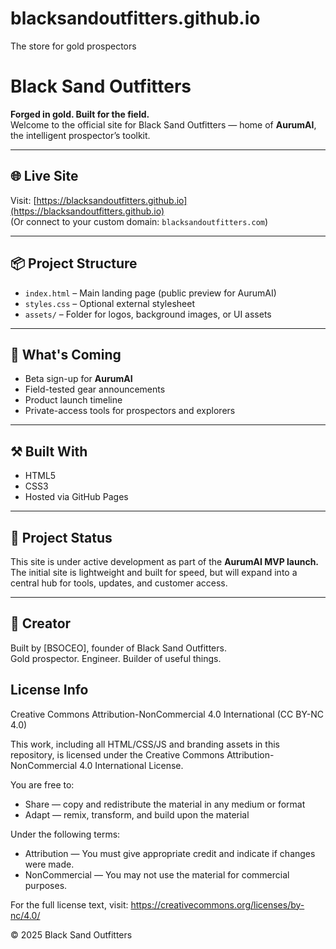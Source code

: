 # blacksandoutfitters.github.io
The store for gold prospectors
# Black Sand Outfitters

**Forged in gold. Built for the field.**  
Welcome to the official site for Black Sand Outfitters — home of **AurumAI**, the intelligent prospector’s toolkit.

---

## 🌐 Live Site  
Visit: [https://blacksandoutfitters.github.io](https://blacksandoutfitters.github.io)  
(Or connect to your custom domain: `blacksandoutfitters.com`)

---

## 📦 Project Structure
- `index.html` – Main landing page (public preview for AurumAI)
- `styles.css` – Optional external stylesheet
- `assets/` – Folder for logos, background images, or UI assets

---

## 🚀 What's Coming
- Beta sign-up for **AurumAI**
- Field-tested gear announcements
- Product launch timeline
- Private-access tools for prospectors and explorers

---

## ⚒️ Built With
- HTML5
- CSS3
- Hosted via GitHub Pages

---

## 🏴 Project Status
This site is under active development as part of the **AurumAI MVP launch.**  
The initial site is lightweight and built for speed, but will expand into a central hub for tools, updates, and customer access.



---

## 🧠 Creator
Built by [BSOCEO], founder of Black Sand Outfitters.  
Gold prospector. Engineer. Builder of useful things.

## License Info
Creative Commons Attribution-NonCommercial 4.0 International (CC BY-NC 4.0)

This work, including all HTML/CSS/JS and branding assets in this repository, is licensed under the Creative Commons Attribution-NonCommercial 4.0 International License.

You are free to:
- Share — copy and redistribute the material in any medium or format
- Adapt — remix, transform, and build upon the material

Under the following terms:
- Attribution — You must give appropriate credit and indicate if changes were made.
- NonCommercial — You may not use the material for commercial purposes.

For the full license text, visit: https://creativecommons.org/licenses/by-nc/4.0/

© 2025 Black Sand Outfitters



